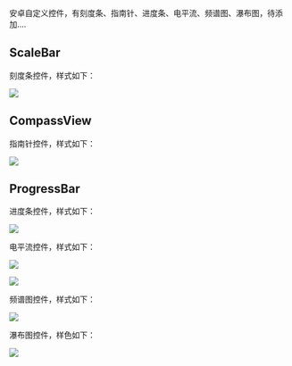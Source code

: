 
安卓自定义控件，有刻度条、指南针、进度条、电平流、频谱图、瀑布图，待添加....

## ScaleBar ##

刻度条控件，样式如下：

![](https://i.imgur.com/hkmSzSD.png)

## CompassView ##

指南针控件，样式如下：

![](https://i.imgur.com/toa8tdV.png)

## ProgressBar ##

进度条控件，样式如下：

![](https://i.imgur.com/wSYbgz2.png)

电平流控件，样式如下：

![](https://i.imgur.com/UnHQy0I.png)

![](https://i.imgur.com/TsYjyyB.gif)

频谱图控件，样式如下：

![](https://i.imgur.com/tthngvy.png)

瀑布图控件，样色如下：

![](https://i.imgur.com/mi26pyj.png)